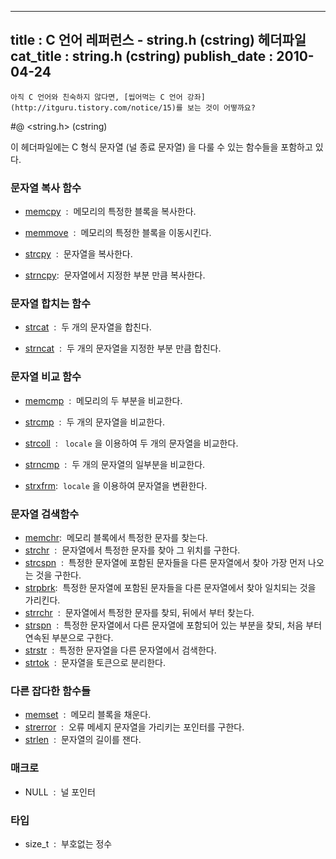 ----------------
title : C 언어 레퍼런스 - string.h (cstring) 헤더파일
cat_title :  string.h (cstring)
publish_date : 2010-04-24
--------------



```warning
아직 C 언어와 친숙하지 않다면, [씹어먹는 C 언어 강좌](http://itguru.tistory.com/notice/15)를 보는 것이 어떻까요?

```

#@ <string.h> (cstring)

이 헤더파일에는 C 형식 문자열 (널 종료 문자열) 을 다룰 수 있는 함수들을 포함하고 있다.

### 문자열 복사 함수


*  [memcpy](http://itguru.tistory.com/77)  :  메모리의 특정한 블록을 복사한다.



*  [memmove](http://itguru.tistory.com/78)  :  메모리의 특정한 블록을 이동시킨다.



*  [strcpy](http://itguru.tistory.com/79)  :  문자열을 복사한다.

*  [strncpy](http://itguru.tistory.com/80):  문자열에서 지정한 부분 만큼 복사한다.


### 문자열 합치는 함수


*  [strcat](http://itguru.tistory.com/81)  :  두 개의 문자열을 합친다.

*  [strncat](http://itguru.tistory.com/82)  :  두 개의 문자열을 지정한 부분 만큼 합친다.


### 문자열 비교 함수


*  [memcmp](http://itguru.tistory.com/84)  :  메모리의 두 부분을 비교한다.

*  [strcmp](http://itguru.tistory.com/85)  :  두 개의 문자열을 비교한다.



*  [strcoll](http://itguru.tistory.com/86)  :   `locale` 을 이용하여 두 개의 문자열을 비교한다.



*  [strncmp](http://itguru.tistory.com/90)  :  두 개의 문자열의 일부분을 비교한다.

*  [strxfrm](http://itguru.tistory.com/91):  `locale` 을 이용하여 문자열을 변환한다.




### 문자열 검색함수 

*  [memchr](http://itguru.tistory.com/92):  메모리 블록에서 특정한 문자를 찾는다.
*  [strchr](http://itguru.tistory.com/93)  :  문자열에서 특정한 문자를 찾아 그 위치를 구한다.
*  [strcspn](http://itguru.tistory.com/94)  :  특정한 문자열에 포함된 문자들을 다른 문자열에서 찾아 가장 먼저 나오는 것을 구한다.
*  [strpbrk](http://itguru.tistory.com/95):  특정한 문자열에 포함된 문자들을 다른 문자열에서 찾아 일치되는 것을 가리킨다.
*  [strrchr](http://itguru.tistory.com/96)  :  문자열에서 특정한 문자를 찾되, 뒤에서 부터 찾는다.
*  [strspn](http://itguru.tistory.com/97)  :  특정한 문자열에서 다른 문자열에 포함되어 있는 부분을 찾되, 처음 부터 연속된 부분으로 구한다.
*  [strstr](http://itguru.tistory.com/101)  :  특정한 문자열을 다른 문자열에서 검색한다.
*  [strtok](http://itguru.tistory.com/102)  :  문자열을 토큰으로 분리한다.


### 다른 잡다한 함수들

*  [memset](http://itguru.tistory.com/104)  :  메모리 블록을 채운다.
*  [strerror](http://itguru.tistory.com/105)  :  오류 메세지 문자열을 가리키는 포인터를 구한다.
*  [strlen](http://itguru.tistory.com/106)  :  문자열의 길이를 잰다.

### 매크로


* NULL  :  널 포인터

### 타입


* size_t  :  부호없는 정수
